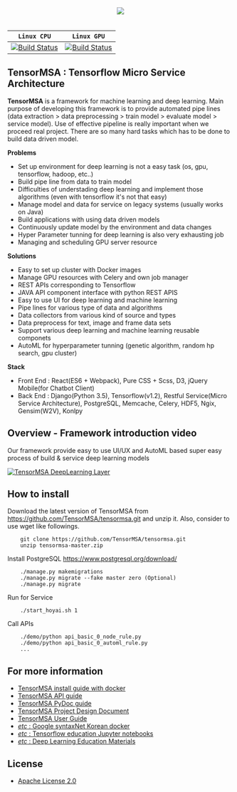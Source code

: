 <div align="center">
  <img src="http://hugrypiggykim.com/wp-content/uploads/2017/09/header.png"><br><br>
</div>

| **`Linux CPU`** | **`Linux GPU`** |
|-----------------|---------------------|
| [![Build Status](https://ci.tensorflow.org/buildStatus/icon?job=tensorflow-master-cpu)](https://ci.tensorflow.org/job/tensorflow-master-cpu) | [![Build Status](https://ci.tensorflow.org/buildStatus/icon?job=tensorflow-master-linux-gpu)](https://ci.tensorflow.org/job/tensorflow-master-linux-gpu) |

## TensorMSA : Tensorflow Micro Service Architecture
**TensorMSA** is a framework for machine learning and deep learning. Main purpose of developing this framework is to provide automated pipe lines (data extraction > data preprocessing > train model > evaluate model > service model). Use of effective pipeline is really important when we proceed real project. There are so many hard tasks which has to be done to build data driven model. 

**Problems**
* Set up environment for deep learning is not a easy task (os, gpu, tensorflow, hadoop, etc..) 
* Build pipe line from data to train model 
* Difficulties of understading deep learning and implement those algorithms (even with tensorflow it's not that easy) 
* Manage model and data for service on legacy systems (usually works on Java)
* Build applications with using data driven models 
* Continuously update model by the environment and data changes 
* Hyper Parameter tunning for deep learning is also very exhausting job
* Managing and scheduling GPU server resource 

**Solutions**
* Easy to set up cluster with Docker images 
* Manage GPU resources with Celery and own job manager 
* REST APIs corresponding to Tensorflow
* JAVA API component interface with python REST APIS
* Easy to use UI for deep learning and machine learning 
* Pipe lines for various type of data and algorithms 
* Data collectors from various kind of source and types 
* Data preprocess for text, image and frame data sets 
* Support various deep learning and machine learning reusable componets 
* AutoML for hyperparameter tunning (genetic algorithm, random hp search, gpu cluster)

**Stack**
* Front End : React(ES6 + Webpack), Pure CSS + Scss, D3, jQuery Mobile(for Chatbot Client)
* Back End : Django(Python 3.5), Tensorflow(v1.2), Restful Service(Micro Service Architecture), PostgreSQL, Memcache, Celery, HDF5, Ngix, Gensim(W2V), Konlpy

## Overview - Framework introduction video 

Our framework provide easy to use UI/UX and AutoML based super easy process of build & service deep learning models

[![TensorMSA DeepLearning Layer](http://hugrypiggykim.com/wp-content/uploads/2017/09/user_main_page.png)](https://youtu.be/oShf9N7rdAE "TensorMSA ver0.1 - Click to Watch!")


## How to install
Download the latest version of TensorMSA from https://github.com/TensorMSA/tensormsa.git and unzip it.
Also, consider to use wget like followings.
```
    git clone https://github.com/TensorMSA/tensormsa.git
    unzip tensormsa-master.zip
```
Install PostgreSQL https://www.postgresql.org/download/
```
    ./manage.py makemigrations
    ./manage.py migrate --fake master zero (Optional)
    ./manage.py migrate
```
Run for Service
```
    ./start_hoyai.sh 1
```
Call APIs
```
    ./demo/python api_basic_0_node_rule.py
    ./demo/python api_basic_0_automl_rule.py
    ...
```

## For more information  

* [TensorMSA install guide with docker](https://github.com/TensorMSA/hoyai_docker)
* [TensorMSA API guide](http://13.124.133.117:8989/docs)
* [TensorMSA PyDoc guide](https://tensormsa.github.io/tensormsa/)
* [TensorMSA Project Design Document](https://docs.google.com/presentation/d/1SKYQ85l29PApQu8aUOFbkTMpxxefpJH3NhiR_GYr66I/pub?start=false&loop=false&delayms=3000)
* [TensorMSA User Guide](http://hugrypiggykim.com/category/tensormsa-guide/)
* [*etc* : Google syntaxNet Korean docker](https://github.com/TensorMSA/syntax_docker)
* [*etc* : Tensorflow education Jupyter notebooks](https://github.com/TensorMSA/hoyai_jupyter)
* [*etc* : Deep Learning Education Materials](http://hugrypiggykim.com/2017/08/24/%EB%94%A5%EB%9F%AC%EB%8B%9D-%EA%B5%90%EC%9C%A1-%EC%9E%90%EB%A3%8C-deep-learning-lecture/)


## License

* [Apache License 2.0](LICENSE)
